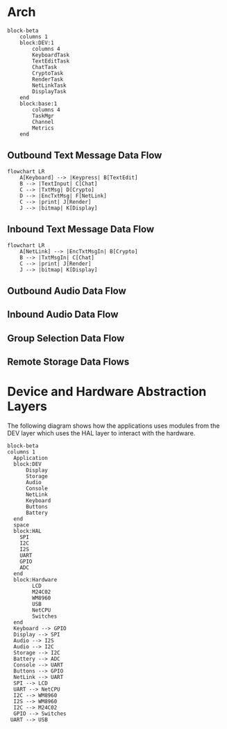 # Arch

```mermaid
block-beta
    columns 1
    block:DEV:1
        columns 4 
        KeyboardTask
        TextEditTask
        ChatTask
        CryptoTask
        RenderTask
        NetLinkTask
        DisplayTask
    end
    block:base:1
        columns 4
        TaskMgr
        Channel
        Metrics
    end
```


## Outbound Text Message Data Flow

```mermaid
flowchart LR
    A[Keyboard] --> |Keypress| B[TextEdit]
    B --> |TextInput| C[Chat]
    C --> |TxtMsg| D[Crypto]
    D --> |EncTxtMsg| F[NetLink]
    C --> |print| J[Render]
    J --> |bitmap| K[Display]
```

## Inbound Text Message Data Flow

```mermaid
flowchart LR
    A[NetLink] --> |EncTxtMsgIn| B[Crypto]
    B --> |TxtMsgIn| C[Chat]
    C --> |print| J[Render]
    J --> |bitmap| K[Display]
```

## Outbound Audio Data Flow

## Inbound Audio Data Flow


## Group Selection Data Flow

## Remote Storage Data Flows



# Device and Hardware Abstraction Layers

The following diagram shows how the applications uses 
modules from the DEV layer which uses the HAL layer
to interact with the hardware.

```mermaid
block-beta
columns 1
  Application
  block:DEV
      Display
      Storage
      Audio
      Console
      NetLink
      Keyboard
      Buttons
      Battery
  end
  space
  block:HAL
    SPI
    I2C
    I2S
    UART
    GPIO
    ADC
  end
  block:Hardware
        LCD
        M24C02
        WM8960
        USB
        NetCPU
        Switches
  end
  Keyboard --> GPIO
  Display --> SPI
  Audio --> I2S
  Audio --> I2C
  Storage --> I2C
  Battery --> ADC
  Console --> UART
  Buttons --> GPIO
  NetLink --> UART
  SPI --> LCD
  UART --> NetCPU
  I2C --> WM8960
  I2S --> WM8960
  I2C --> M24C02
  GPIO --> Switches
 UART --> USB
```

